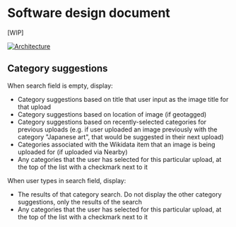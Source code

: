 # Software design document

[WIP]

[![Architecture](https://upload.wikimedia.org/wikipedia/commons/thumb/0/0c/Commons_Mobile_App_architecture.svg/1000px-Commons_Mobile_App_architecture.svg.png)](https://commons.wikimedia.org/wiki/File:Commons_Mobile_App_architecture.svg)

## Category suggestions

When search field is empty, display:
* Category suggestions based on title that user input as the image title for that upload
* Category suggestions based on location of image (if geotagged)
* Category suggestions based on recently-selected categories for previous uploads (e.g. if user uploaded an image previously with the category "Japanese art", that would be suggested in their next upload)
* Categories associated with the Wikidata item that an image is being uploaded for (if uploaded via Nearby)
* Any categories that the user has selected for this particular upload, at the top of the list with a checkmark next to it

When user types in search field, display:
* The results of that category search. Do not display the other category suggestions, only the results of the search
* Any categories that the user has selected for this particular upload, at the top of the list with a checkmark next to it